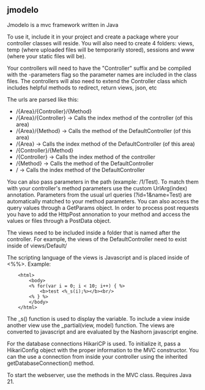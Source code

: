 ## jmodelo
Jmodelo is a mvc framework written in Java

To use it, include it in your project and create a package where your controller classes will reside.
You will also need to create 4 folders: views, temp (where uploaded files will be temporarily stored), sessions and www (where your static files will be).

Your controllers will need to have the "Controller" suffix and be compiled with the -parameters flag so the parameter names are included
in the class files. The controllers will also need to extend the Controller class which includes helpful methods to redirect, return views, json, etc

The urls are parsed like this:
- /{Area}/{Controller}/{Method}
- /{Area}/{Controller} -> Calls the index method of the controller (of this area)
- /{Area}/{Method} -> Calls the method of the DefaultController (of this area)
- /{Area} -> Calls the index method of the DefaultController (of this area)
- /{Controller}/{Method}
- /{Controller} -> Calls the index method of the controller
- /{Method} -> Calls the method of the DefaultController
- / -> Calls the index method of the DefaultController

You can also pass parameters in the path (example: /1/Test). To match them with your controller's method parameters use the custom UrlArg(index) annotation.
Parameters from the usual url queries (?id=1&name=Test) are automatically matched to your method parameters. You can also access the query values
through a GetParams object. In order to process post requests you have to add the HttpPost annonation to your method and access the values or files
through a PostData object.

The views need to be included inside a folder that is named after the controller. For example, the views of the DefaultController need 
to exist inside of views/Default/

The scripting language of the views is Javascript and is placed inside of <%%>. Example:
```
	<html>
		<body>
		<% for(var i = 0; i < 10; i++) { %>
			<b>test <%_s(i);%></b><br/>
		<% } %>
		</body>
	</html>
```

The _s() function is used to display the variable. To include a view inside another view use the _partial(view, model) function. The views
are converted to javascript and are evaluated by the Nashorn javascript engine.

For the database connections HikariCP is used. To initialize it, pass a HikariConfig object with the proper information to the MVC constructor.
You can the use a connection from inside your controller using the inherited getDatabaseConnection() method.

To start the webserver, use the methods in the MVC class. Requires Java 21.
